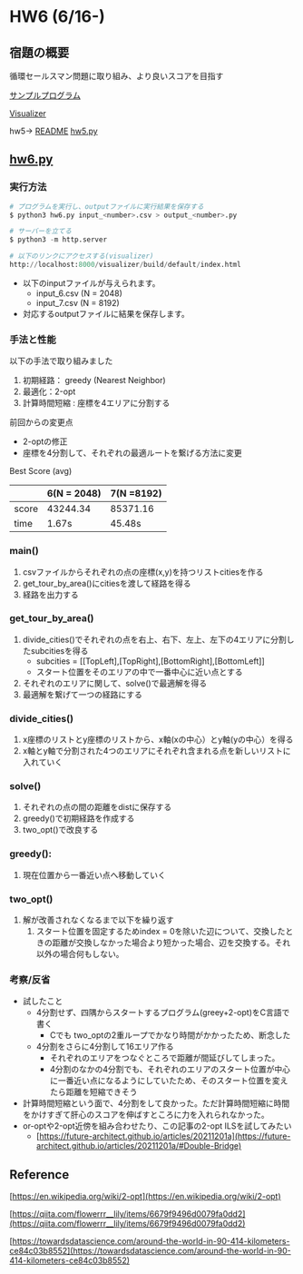 # HW6 (6/16-)

## 宿題の概要

循環セールスマン問題に取り組み、より良いスコアを目指す

[サンプルプログラム](https://github.com/hayatoito/google-step-tsp)

[Visualizer](https://hkocinneide.github.io/google-step-tsp/visualizer/build/default/)

hw5-> [README](https://github.com/riho8/STEP/blob/master/L5/google-step-tsp/hw5.md) [hw5.py](https://github.com/riho8/STEP/blob/master/L5/google-step-tsp/hw5.py)

## [hw6.py](https://github.com/riho8/STEP/blob/master/L5/google-step-tsp/hw6.py)

### 実行方法

```python
# プログラムを実行し、outputファイルに実行結果を保存する
$ python3 hw6.py input_<number>.csv > output_<number>.py

# サーバーを立てる
$ python3 -m http.server

# 以下のリンクにアクセスする(visualizer)
http://localhost:8000/visualizer/build/default/index.html
```

- 以下のinputファイルが与えられます。
    - input_6.csv (N = 2048)
    - input_7.csv (N = 8192)
- 対応するoutputファイルに結果を保存します。

### 手法と性能

以下の手法で取り組みました

1. 初期経路： greedy (Nearest Neighbor)
2. 最適化：2-opt
3. 計算時間短縮 : 座標を4エリアに分割する

前回からの変更点

- 2-optの修正
- 座標を4分割して、それぞれの最適ルートを繋げる方法に変更

Best Score (avg)

|  | 6(N = 2048) | 7(N =8192) |
| --- | --- | --- |
| score | 43244.34 | 85371.16 |
| time | 1.67s | 45.48s |

### main()

1. csvファイルからそれぞれの点の座標(x,y)を持つリストcitiesを作る
2. get_tour_by_area()にcitiesを渡して経路を得る
3. 経路を出力する

### get_tour_by_area()

1. divide_cities()でそれぞれの点を右上、右下、左上、左下の4エリアに分割したsubcitiesを得る
    - subcities = [[TopLeft],[TopRight],[BottomRight],[BottomLeft]]
    - スタート位置をそのエリアの中で一番中心に近い点とする
2. それぞれのエリアに関して、solve()で最適解を得る
3. 最適解を繋げて一つの経路にする

### divide_cities()

1. x座標のリストとy座標のリストから、x軸(xの中心）とy軸(yの中心）を得る
2. x軸とy軸で分割された4つのエリアにそれぞれ含まれる点を新しいリストに入れていく

### solve()

1. それぞれの点の間の距離をdistに保存する
2. greedy()で初期経路を作成する
3. two_opt()で改良する

### greedy():

1. 現在位置から一番近い点へ移動していく

### two_opt()

1. 解が改善されなくなるまで以下を繰り返す
    1. スタート位置を固定するためindex = 0を除いた辺について、交換したときの距離が交換しなかった場合より短かった場合、辺を交換する。それ以外の場合何もしない。

### 考察/反省

- 試したこと
    - 4分割せず、四隅からスタートするプログラム(greey+2-opt)をC言語で書く
        - Cでも two_optの2重ループでかなり時間がかかったため、断念した
    - 4分割をさらに4分割して16エリア作る
        - それぞれのエリアをつなぐところで距離が間延びしてしまった。
        - 4分割のなかの4分割でも、それぞれのエリアのスタート位置が中心に一番近い点になるようにしていたため、そのスタート位置を変えたら距離を短縮できそう
- 計算時間短縮という面で、4分割をして良かった。ただ計算時間短縮に時間をかけすぎて肝心のスコアを伸ばすところに力を入れられなかった。
- or-optや2-opt近傍を組み合わせたり、この記事の2-opt ILSを試してみたい
    - [https://future-architect.github.io/articles/20211201a](https://future-architect.github.io/articles/20211201a/#Double-Bridge)

## Reference

[https://en.wikipedia.org/wiki/2-opt](https://en.wikipedia.org/wiki/2-opt)

[https://qiita.com/flowerrr__lily/items/6679f9496d0079fa0dd2](https://qiita.com/flowerrr__lily/items/6679f9496d0079fa0dd2)

[https://towardsdatascience.com/around-the-world-in-90-414-kilometers-ce84c03b8552](https://towardsdatascience.com/around-the-world-in-90-414-kilometers-ce84c03b8552)